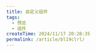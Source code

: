 ```yaml
---
title: 自定义组件
tags:
  - 预览
  - 组件
createTime: 2024/11/17 20:28:35
permalink: /article/bl19clrl/
---
```


<CustomComponent />
